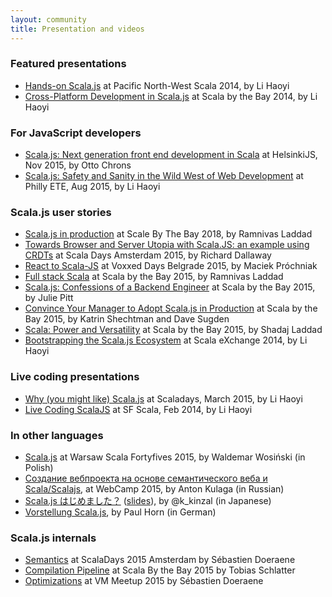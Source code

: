 ```yaml
---
layout: community
title: Presentation and videos
---
```


### Featured presentations

* [Hands-on Scala.js](http://vimeo.com/111978847) at Pacific North-West Scala 2014, by Li Haoyi
* [Cross-Platform Development in Scala.js](https://www.youtube.com/watch?v=Ksoi6AG9nbA) at Scala by
  the Bay 2014, by Li Haoyi

### For JavaScript developers

* [Scala.js: Next generation front end development in Scala](https://www.youtube.com/watch?v=n1GgVWOThhY)
  at HelsinkiJS, Nov 2015, by Otto Chrons
* [Scala.js: Safety and Sanity in the Wild West of Web Development](http://www.infoq.com/presentations/scalajs)
  at Philly ETE, Aug 2015, by Li Haoyi

### Scala.js user stories

* [Scala.js in production](https://youtu.be/zU5_jXaM2Zs) at Scale By The Bay 2018, by Ramnivas Laddad
* [Towards Browser and Server Utopia with Scala.JS: an example using CRDTs](https://www.parleys.com/tutorial/towards-browser-server-utopia-scala-js-example-using-crdts)
  at Scala Days Amsterdam 2015, by Richard Dallaway
* [React to Scala-JS](https://www.youtube.com/watch?v=t7dJ1Dxc6mQ) at Voxxed Days Belgrade 2015, by
  Maciek Próchniak
* [Full stack Scala](https://www.youtube.com/watch?v=zZUE8_usGAg) at Scala by the Bay 2015, by
  Ramnivas Laddad
* [Scala.js: Confessions of a Backend Engineer](https://www.youtube.com/watch?v=PQuDD_EHM9I) at Scala
  by the Bay 2015, by Julie Pitt
* [Convince Your Manager to Adopt Scala.js in Production](https://www.youtube.com/watch?v=RgSACo4PMQg) at Scala by the
  Bay 2015, by Katrin Shechtman and Dave Sugden
* [Scala: Power and Versatility](https://www.youtube.com/watch?v=aMjyhjJ-pJc) at Scala by the Bay
  2015, by Shadaj Laddad
* [Bootstrapping the Scala.js Ecosystem](https://vimeo.com/113967983) at Scala eXchange 2014, by Li Haoyi

### Live coding presentations

* [Why (you might like) Scala.js](https://vimeo.com/122611959) at Scaladays, March 2015, by Li Haoyi
* [Live Coding ScalaJS](https://vimeo.com/87845442) at SF Scala, Feb 2014, by Li Haoyi

### In other languages

* [Scala.js](https://www.youtube.com/watch?v=_ZqeoasCql0) at Warsaw Scala Fortyfives 2015, by
  Waldemar Wosiński (in Polish)
* [Создание вебпроекта на основе семантического веба и Scala/Scalajs](https://www.youtube.com/watch?v=WekavZT1qE4), at
  WebCamp 2015, by Anton Kulaga (in Russian)
* [Scala.js はじめました？](https://www.youtube.com/watch?v=btYBuUcQweM) 
  ([slides](http://www.slideshare.net/kinzal/scalajs-50513842)), by @k_kinzal (in Japanese)
* [Vorstellung Scala.js](https://www.youtube.com/watch?v=MC1clhppcnw), by Paul Horn (in German)

### Scala.js internals

* [Semantics](https://www.parleys.com/tutorial/scala-js-semantics-how-support-performance-javascript-interop)
  at ScalaDays 2015 Amsterdam by Sébastien Doeraene
* [Compilation Pipeline](https://www.youtube.com/watch?v=nRswfBJL0dQ) at Scala By the Bay 2015 by
  Tobias Schlatter
* [Optimizations](https://www.youtube.com/watch?v=IvB1APFZK5Q) at VM Meetup 2015 by Sébastien Doeraene
